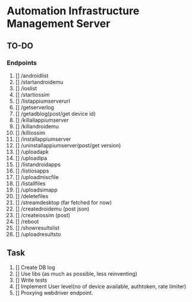 # Automation Infrastructure Management Server

## TO-DO

### Endpoints

1. []  /androidlist
1. []  /startandroidemu
1. []  /ioslist
1. []  /startiossim
1. []  /listappiumserverurl
1. []  /getserverlog
1. []  /getadblog(post/get device id)
1. []  /killallappiumserver
1. []  /killandroidemu
1. []  /killiossim
1. []  /installappiumserver
1. []  /uninstallappiumserver(post/get version)
1. []  /uploadapk
1. []  /uploadipa
1. []  /listandroidapps
1. []  /listiosapps
1. []  /uploadmiscfile
1. []  /listallfiles
1. []  /uploadsimapp
1. []  /deletefiles
1. []  /streamdesktop (far fetched for now)
1. []  /createdroidemu (post json)
1. []  /createiossim (post)
1. []  /reboot
1. []  /showresultslist
1. []  /uploadresultsto

## Task

1. []  Create DB log
1. []  Use libs (as much as possible, less reinventing)
1. []  Write tests
1. []  Implement User level(no of device available, authtoken, rate limiter)
1. []  Proxying webdriver endpoint.
